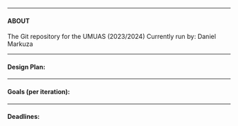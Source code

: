 ----
#### ABOUT
The Git repository for the UMUAS (2023/2024)
Currently run by: Daniel Markuza

----
#### Design Plan:
----
#### Goals (per iteration):
----
#### Deadlines: 
